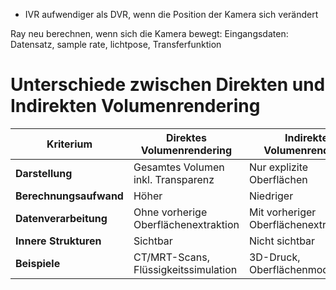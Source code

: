 - IVR aufwendiger als DVR, wenn die Position der Kamera sich verändert 

Ray neu berechnen, wenn sich die Kamera bewegt: 
Eingangsdaten: Datensatz, sample rate, lichtpose, Transferfunktion 


# Unterschiede zwischen Direkten und Indirekten Volumenrendering 

|**Kriterium**|**Direktes Volumenrendering**|**Indirektes Volumenrendering**|
|---|---|---|
|**Darstellung**|Gesamtes Volumen inkl. Transparenz|Nur explizite Oberflächen|
|**Berechnungsaufwand**|Höher|Niedriger|
|**Datenverarbeitung**|Ohne vorherige Oberflächenextraktion|Mit vorheriger Oberflächenextraktion|
|**Innere Strukturen**|Sichtbar|Nicht sichtbar|
|**Beispiele**|CT/MRT-Scans, Flüssigkeitssimulation|3D-Druck, Oberflächenmodellierung|

